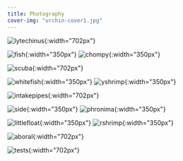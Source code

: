 ```yaml
---
title: Photography
cover-img: "urchin-cover1.jpg"
---
```


![lytechinus](photography_page/lytechinus_bw.jpg){:width="702px"}

![fish](photography_page/bw_fish.jpg){:width="350px"}
![chompy](photography_page/dragonfish.jpg){:width="350px"}

![scuba](photography_page/scuba_selfie.JPG){:width="702px"}

![whitefish](photography_page/white_fish.jpg){:width="350px"}
![yshrimp](photography_page/yellow_shrimp.jpg){:width="350px"}

![intakepipes](intakepipes.png){:width="702px"}

![side](photography_page/urchin_side.jpg){:width="350px"}
![phronima](photography_page/phronima.png){:width="350px"}

![littlefloat](photography_page/little_float.jpg){:width="350px"}
![rshrimp](photography_page/red_shrimp.jpg){:width="350px"}

![aboral](photography_page/aboral.jpg){:width="702px"}

![tests](photography_page/stackedtests.jpg){:width="702px"}
